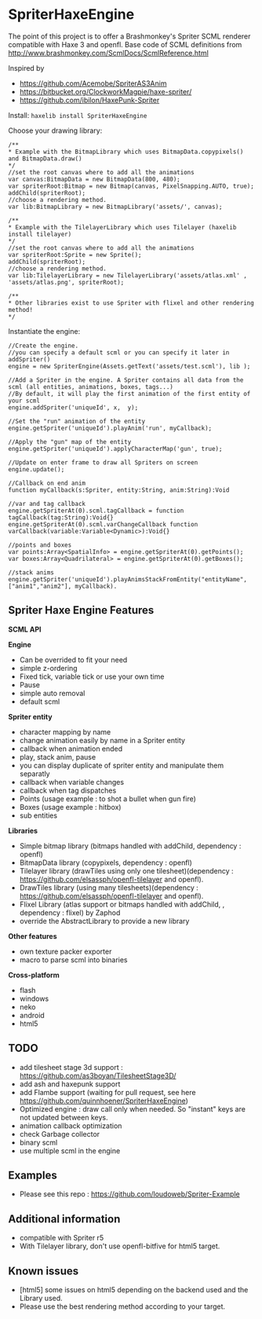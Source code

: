 SpriterHaxeEngine 
=============

The point of this project is to offer a Brashmonkey's Spriter SCML renderer compatible with Haxe 3 and openfl.
Base code of SCML definitions from http://www.brashmonkey.com/ScmlDocs/ScmlReference.html 

Inspired by 
 - https://github.com/Acemobe/SpriterAS3Anim
 - https://bitbucket.org/ClockworkMagpie/haxe-spriter/
 - https://github.com/ibilon/HaxePunk-Spriter

Install:
``haxelib install SpriterHaxeEngine``

Choose your drawing library:

```as3
/**
* Example with the BitmapLibrary which uses BitmapData.copypixels() and BitmapData.draw()
*/
//set the root canvas where to add all the animations
var canvas:BitmapData = new BitmapData(800, 480);
var spriterRoot:Bitmap = new Bitmap(canvas, PixelSnapping.AUTO, true);
addChild(spriterRoot);
//choose a rendering method.
var lib:BitmapLibrary = new BitmapLibrary('assets/', canvas);

/**
* Example with the TilelayerLibrary which uses Tilelayer (haxelib install tilelayer)
*/
//set the root canvas where to add all the animations
var spriterRoot:Sprite = new Sprite();
addChild(spriterRoot);
//choose a rendering method.
var lib:TilelayerLibrary = new TilelayerLibrary('assets/atlas.xml' , 'assets/atlas.png', spriterRoot);

/**
* Other libraries exist to use Spriter with flixel and other rendering method!
*/
```

Instantiate the engine:

```as3
//Create the engine.
//you can specify a default scml or you can specify it later in addSpriter()
engine = new SpriterEngine(Assets.getText('assets/test.scml'), lib );
		
//Add a Spriter in the engine. A Spriter contains all data from the scml (all entities, animations, boxes, tags...)
//By default, it will play the first animation of the first entity of your scml
engine.addSpriter('uniqueId', x,  y);

//Set the "run" animation of the entity
engine.getSpriter('uniqueId').playAnim('run', myCallback);

//Apply the "gun" map of the entity
engine.getSpriter('uniqueId').applyCharacterMap('gun', true);

//Update on enter frame to draw all Spriters on screen
engine.update();

//Callback on end anim
function myCallback(s:Spriter, entity:String, anim:String):Void

//var and tag callback
engine.getSpriterAt(0).scml.tagCallback = function tagCallback(tag:String):Void{}
engine.getSpriterAt(0).scml.varChangeCallback function varCallback(variable:Variable<Dynamic>):Void{}

//points and boxes
var points:Array<SpatialInfo> = engine.getSpriterAt(0).getPoints();
var boxes:Array<Quadrilateral> = engine.getSpriterAt(0).getBoxes();

//stack anims
engine.getSpriter('uniqueId').playAnimsStackFromEntity("entityName", ["anim1","anim2"], myCallback).

```

Spriter Haxe Engine Features
--------------

**SCML API**

**Engine**
 - Can be overrided to fit your need
 - simple z-ordering
 - Fixed tick, variable tick or use your own time
 - Pause
 - simple auto removal
 - default scml
 
**Spriter entity**
 - character mapping by name
 - change animation easily by name in a Spriter entity
 - callback when animation ended
 - play, stack anim, pause
 - you can display duplicate of spriter entity and manipulate them separatly
 - callback when variable changes
 - callback when tag dispatches
 - Points (usage example : to shot a bullet when gun fire)
 - Boxes (usage example : hitbox)
 - sub entities

**Libraries**
 - Simple bitmap library (bitmaps handled with addChild, dependency : openfl)
 - BitmapData library (copypixels, dependency : openfl)
 - Tilelayer library (drawTiles using only one tilesheet)(dependency : https://github.com/elsassph/openfl-tilelayer and openfl).
 - DrawTiles library (using many tilesheets)(dependency : https://github.com/elsassph/openfl-tilelayer and openfl).
 - Flixel Library (atlas support or bitmaps handled with addChild, , dependency : flixel) by Zaphod
 - override the AbstractLibrary to provide a new library
 
**Other features**
 - own texture packer exporter
 - macro to parse scml into binaries

**Cross-platform**
 - flash
 - windows
 - neko
 - android
 - html5

TODO
----
 - add tilesheet stage 3d support : https://github.com/as3boyan/TilesheetStage3D/
 - add ash and haxepunk support
 - add Flambe support (waiting for pull request, see here https://github.com/quinnhoener/SpriterHaxeEngine)
 - Optimized engine : draw call only when needed. So "instant" keys are not updated between keys.
 - animation callback optimization
 - check Garbage collector
 - binary scml
 - use multiple scml in the engine
 
Examples
------------
 - Please see this repo : https://github.com/loudoweb/Spriter-Example
 
Additional information
------------
 - compatible with Spriter r5
 - With Tilelayer library, don't use openfl-bitfive for html5 target.
 
 
Known issues
------------
 - [html5] some issues on html5 depending on the backend used and the Library used.
 - Please use the best rendering method according to your target.
 
